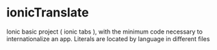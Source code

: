 # ionicTranslate
 Ionic basic project ( ionic tabs ), with the minimum code necessary to internationalize an app. Literals are located by language in different files
